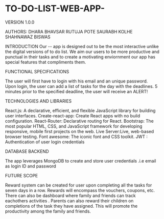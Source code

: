 # TO-DO-LIST-WEB-APP-

VERSION 1.0.0

AUTHORS: DHARA BHAVSAR
         RUTUJA POTE
         SAURABH KOLHE
         SHAHNAWAZ BISWAS
        
INTRODUCTION 
Our -- app is designed out to be the most interactive unlike the digital versions of to do list. We aim our users to be more productive and punctual in their tasks and to create a motivating enviornment our app has special features that compliments them.

FUNCTIONAL SPECIFICATIONS 

The user will first have to login with his email and an unique password.
Upon login, the user can add a list of tasks for the day with the deadlines.
5 minutes prior to the specified deadline, the user will receive an ALERT! 


TECHNOLOGIES AND LIBRARIES

React.js: A declarative, efficient, and flexible JavaScript library for building user interfaces.
Create-react-app: Create React apps with no build configuration.
React-Router: Declarative routing for React.
Bootstrap: The most popular HTML, CSS, and JavaScript framework for developing responsive, mobile first projects on the web.
Live Server:Live, web-based browser testing.
Font awesome: The iconic font and CSS toolkit.
JWT : Authentication of user login credentials

DATABASE BACKEND

The app leverages MongoDB to create and store user credentials .i.e email as login ID and password

FUTURE SCOPE

Reward system can be created for user upon completing all the tasks for seven days in a row. Rewards will encompass the vouchers, coupons, etc. There can also be dashboard where family and friends can track eachothers activities . Parents can also reward their children on completions of the task they have assigned. This will promote the productivity among the family and friends.
